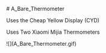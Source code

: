 <P># A_Bare_Thermometer</P>
<P>Uses the Cheap Yellow Display (CYD)</P>
<P>Uses Two Xiaomi Mijia Thermometers</P>
![](A_Bare_Thermometer.gif)
